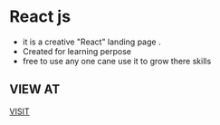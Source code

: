 # React js

- it is a creative "React" landing page .
- Created for learning perpose
- free to use any one cane use it to grow there skills

## VIEW AT

[VISIT](https://gpt-3react.netlify.app)
